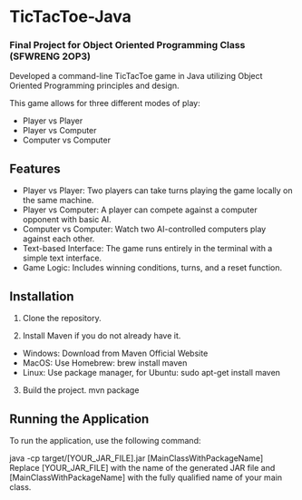 # TicTacToe-Java
### Final Project for Object Oriented Programming Class (SFWRENG 2OP3)

Developed a command-line TicTacToe game in Java utilizing Object Oriented Programming principles and design. 

This game allows for three different modes of play:
- Player vs Player
- Player vs Computer
- Computer vs Computer

## Features
- Player vs Player: Two players can take turns playing the game locally on the same machine.
- Player vs Computer: A player can compete against a computer opponent with basic AI.
- Computer vs Computer: Watch two AI-controlled computers play against each other.
- Text-based Interface: The game runs entirely in the terminal with a simple text interface.
- Game Logic: Includes winning conditions, turns, and a reset function.

## Installation
1. Clone the repository.

2. Install Maven if you do not already have it.
- Windows: Download from Maven Official Website
- MacOS: Use Homebrew:
brew install maven
- Linux: Use package manager, for Ubuntu:
sudo apt-get install maven

3. Build the project.
mvn package

## Running the Application
To run the application, use the following command:

java -cp target/[YOUR_JAR_FILE].jar [MainClassWithPackageName]
Replace [YOUR_JAR_FILE] with the name of the generated JAR file and [MainClassWithPackageName] with the fully qualified name of your main class.